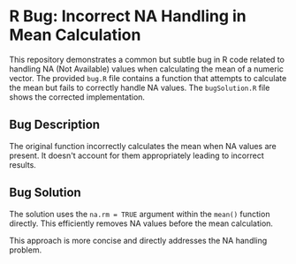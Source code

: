 # R Bug: Incorrect NA Handling in Mean Calculation

This repository demonstrates a common but subtle bug in R code related to handling NA (Not Available) values when calculating the mean of a numeric vector.  The provided `bug.R` file contains a function that attempts to calculate the mean but fails to correctly handle NA values. The `bugSolution.R` file shows the corrected implementation.

## Bug Description

The original function incorrectly calculates the mean when NA values are present. It doesn't account for them appropriately leading to incorrect results.

## Bug Solution

The solution uses the `na.rm = TRUE` argument within the `mean()` function directly. This efficiently removes NA values before the mean calculation.

This approach is more concise and directly addresses the NA handling problem.